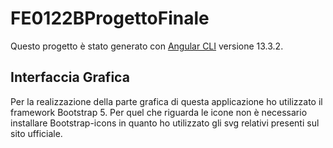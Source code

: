 # FE0122BProgettoFinale

Questo progetto è stato generato con [Angular CLI](https://github.com/angular/angular-cli) versione 13.3.2.

## Interfaccia Grafica

Per la realizzazione della parte grafica di questa applicazione ho utilizzato il framework Bootstrap 5. Per quel che riguarda le icone non è necessario installare Bootstrap-icons in quanto ho utilizzato gli svg relativi presenti sul sito ufficiale.
